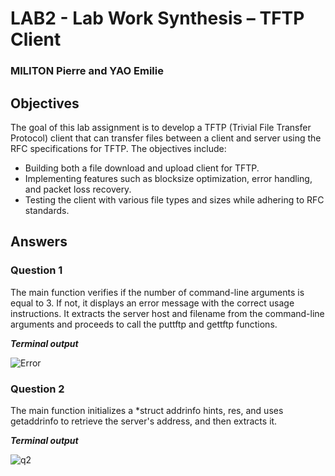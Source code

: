 # LAB2 - Lab Work Synthesis – TFTP Client
### MILITON Pierre and YAO Emilie 

## Objectives

The goal of this lab assignment is to develop a TFTP (Trivial File Transfer Protocol) client that can transfer files between a client and server using the RFC specifications for TFTP.
The objectives include:
- Building both a file download and upload client for TFTP.
- Implementing features such as blocksize optimization, error handling, and packet loss recovery.
- Testing the client with various file types and sizes while adhering to RFC standards.

## Answers
### Question 1  

The main function verifies if the number of command-line arguments is equal to 3. If not, it displays an error message with the correct usage instructions. It extracts the server host and filename from the command-line arguments and proceeds to call the puttftp and gettftp functions.

***Terminal output***

![Error](https://github.com/user-attachments/assets/a090f6c1-3198-47d9-ba72-932e0d344981)

### Question 2

The main function initializes a *struct addrinfo hints, res, and uses getaddrinfo to retrieve the server's address, and then extracts it.

***Terminal output***

![q2](https://github.com/user-attachments/assets/f48446f3-7512-4b6d-90d8-f2f4474ad775)
